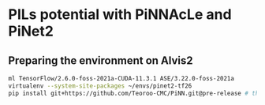 # PILs potential with PiNNAcLe and PiNet2

## Preparing the environment on Alvis2

```bash
ml TensorFlow/2.6.0-foss-2021a-CUDA-11.3.1 ASE/3.22.0-foss-2021a
virtualenv --system-site-packages ~/envs/pinet2-tf26
pip install git+https://github.com/Teoroo-CMC/PiNN.git@pre-release # the branch should be changed after releasing
```
